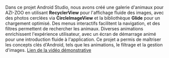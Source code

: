 Dans ce projet Android Studio, nous avons créé une galerie d'animaux pour AZI-ZOO en utilisant **RecyclerView** pour l'affichage fluide des images, avec des photos cerclées via **CircleImageView** et la bibliothèque **Glide** pour un chargement optimisé. Des menus interactifs facilitent la navigation, et des filtres permettent de rechercher les animaux. Diverses animations enrichissent l'expérience utilisateur, avec un écran de démarrage animé pour une introduction fluide à l'application. Ce projet a permis de maîtriser les concepts clés d'Android, tels que les animations, le filtrage et la gestion d'images.
[Lien de la vidéo démonstrative](https://github.com/user-attachments/assets/11f58c52-9dcf-4c85-b91c-1874b6c1ca62)
